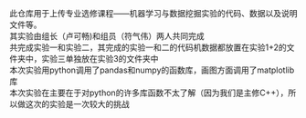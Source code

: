 此仓库用于上传专业选修课程——机器学习与数据挖掘实验的代码、数据以及说明文件等。  
其实验由组长（卢可畅)和组员（符气伟）两人共同完成  
共完成实验一和实验二，其完成的实验一和二的代码机数据都放置在实验1+2的文件夹中，实验三单独放在实验3的文件夹中  
本次实验用python调用了pandas和numpy的函数库，画图方面调用了matplotlib库  
本次实验在主要在于对python的许多库函数不太了解（因为我们是主修C++），所以做这次的实验是一次较大的挑战
